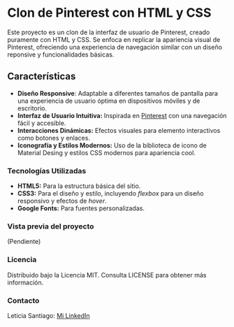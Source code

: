 # Clon de Pinterest con HTML y CSS

Este proyecto es un clon de la interfaz de usuario de Pinterest, creado puramente con HTML y CSS. Se enfoca en replicar la apariencia visual de Pinterest, ofreciendo una experiencia de navegación similar con un diseño reponsive y funcionalidades básicas.

## Características
+ **Diseño Responsive**: Adaptable a diferentes tamaños de pantalla para una experiencia de usuario óptima en dispositivos móviles y de escritorio.
+ **Interfaz de Usuario Intuitiva:** Inspirada en [Pinterest](https://www.pinterest.com.mx/) con una navegación fácil y accesible.
+ **Interacciones Dinámicas:** Efectos visuales para elemento interactivos como botones y enlaces.
+ **Iconografía y Estilos Modernos:** Uso de la biblioteca de icono de Material Desing y estilos CSS modernos para apariencia cool.

### Tecnologías Utilizadas
+ **HTML5:** Para la estructura básica del sitio.
+ **CSS3:** Para el diseño y estilo, incluyendo _flexbox_ para un diseño responsivo y efectos de _hover_.
+ **Google Fonts:** Para fuentes personalizadas.

### Vista previa del proyecto
(Pendiente)

### Licencia
Distribuido bajo la Licencia MIT. Consulta LICENSE para obtener más información.

### Contacto
Leticia Santiago: [ Mi LinkedIn](https://www.linkedin.com/in/leticia-santiago-l%C3%B3pez-2216342b3/)
